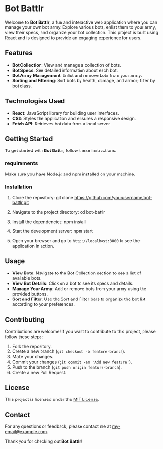 # Bot Battlr

Welcome to **Bot Battlr**, a fun and interactive web application where you can manage your own bot army. Explore various bots, enlist them to your army, view their specs, and organize your bot collection. This project is built using React and is designed to provide an engaging experience for users.

## Features

- **Bot Collection**: View and manage a collection of bots.
- **Bot Specs**: See detailed information about each bot.
- **Bot Army Management**: Enlist and remove bots from your army.
- **Sorting and Filtering**: Sort bots by health, damage, and armor; filter by bot class.

## Technologies Used

- **React**: JavaScript library for building user interfaces.
- **CSS**: Styles the application and ensures a responsive design.
- **Fetch API**: Retrieves bot data from a local server.

## Getting Started

To get started with **Bot Battlr**, follow these instructions:

### requirements

Make sure you have [Node.js](https://nodejs.org/) and [npm](https://www.npmjs.com/) installed on your machine.

### Installation

1. Clone the repository:
    git clone https://github.com/yourusername/bot-battlr.git

2. Navigate to the project directory:
    cd bot-battlr

3. Install the dependencies:
    npm install

4. Start the development server:
    npm start

5. Open your browser and go to `http://localhost:3000` to see the application in action.

## Usage

- **View Bots**: Navigate to the Bot Collection section to see a list of available bots.
- **View Bot Details**: Click on a bot to see its specs and details.
- **Manage Your Army**: Add or remove bots from your army using the provided buttons.
- **Sort and Filter**: Use the Sort and Filter bars to organize the bot list according to your preferences.

## Contributing

Contributions are welcome! If you want to contribute to this project, please follow these steps:

1. Fork the repository.
2. Create a new branch (`git checkout -b feature-branch`).
3. Make your changes.
4. Commit your changes (`git commit -am 'Add new feature'`).
5. Push to the branch (`git push origin feature-branch`).
6. Create a new Pull Request.

## License

This project is licensed under the [MIT License](LICENSE).

## Contact

For any questions or feedback, please contact me at [my-email@example.com](mailto:my-email@example.com).

Thank you for checking out **Bot Battlr**!

